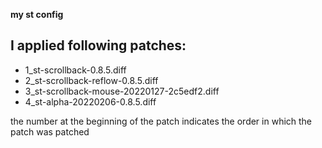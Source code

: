 **my st config**

I applied following patches:
---
* 1_st-scrollback-0.8.5.diff
* 2_st-scrollback-reflow-0.8.5.diff
* 3_st-scrollback-mouse-20220127-2c5edf2.diff
* 4_st-alpha-20220206-0.8.5.diff

the number at the beginning of the patch indicates the order in which the patch was patched
